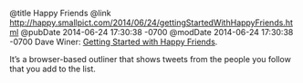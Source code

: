 @title Happy Friends
@link http://happy.smallpict.com/2014/06/24/gettingStartedWithHappyFriends.html
@pubDate 2014-06-24 17:30:38 -0700
@modDate 2014-06-24 17:30:38 -0700
Dave Winer: <a href="http://happy.smallpict.com/2014/06/24/gettingStartedWithHappyFriends.html">Getting Started with Happy Friends</a>.

It’s a browser-based outliner that shows tweets from the people you follow that you add to the list.
